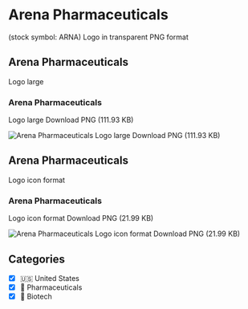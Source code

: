 # Arena Pharmaceuticals
 (stock symbol: ARNA) Logo in transparent PNG format

## Arena Pharmaceuticals
 Logo large

### Arena Pharmaceuticals
 Logo large Download PNG (111.93 KB)

![Arena Pharmaceuticals
 Logo large Download PNG (111.93 KB)](/img/orig/ARNA_BIG-3bd6e1fc.png)

## Arena Pharmaceuticals
 Logo icon format

### Arena Pharmaceuticals
 Logo icon format Download PNG (21.99 KB)

![Arena Pharmaceuticals
 Logo icon format Download PNG (21.99 KB)](/img/orig/ARNA-981d61ca.png)



## Categories
- [x] 🇺🇸 United States
- [x] 💊 Pharmaceuticals
- [x] 🧬 Biotech
